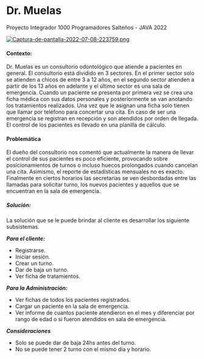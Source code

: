 # Dr. Muelas
Proyecto Integrador 1000 Programadores Salteños - JAVA 2022

[![Captura-de-pantalla-2022-07-08-223759.png](https://i.postimg.cc/VNzPjSj6/Captura-de-pantalla-2022-07-08-223759.png)](https://postimg.cc/Xr1PWY1S)

#### **Contexto:**
Dr. Muelas es un consultorio odontológico que atiende a pacientes en general. El consultorio está dividido en 3 sectores. En el primer sector solo se atienden a chicos de
entre 3 a 12 años, en el segundo sector atienden a partir de los 13 años en adelante y el último sector es una sala de emergencia. Cuando un paciente se presenta por primera vez se crea una ficha médica con sus datos personales y posteriormente se van anotando los tratamientos realizados. Una vez que le asignan una ficha solo tienen que llamar por teléfono para concertar una cita. En caso de ser una emergencia se registran en recepción y son atendidos por orden de llegada. El control de los pacientes es llevado en una planilla de cálculo.
#### **Problemática**
El dueño del consultorio nos comentó que actualmente la manera de llevar el control de sus pacientes es poco eficiente, provocando sobre posicionamientos de turnos o incluso huecos prolongados cuando cancelan una cita. Asimismo, el reporte de estadísticas mensuales no es exacto.
Finalmente en ciertos horarios las secretarias se ven desbordadas entre las llamadas para solicitar turno, los nuevos pacientes y aquellos que se encuentran en la sala de
emergencia.

##### **Solución:**
La solución que se le puede brindar al cliente es desarrollar los siguiente
subsistemas.

***Para el cliente:***
- Registrarse.
- Iniciar sesión.
- Crear un turno.
- Dar de baja un turno.
- Ver ficha de tratamientos.

***Para la Administración:***
- Ver fichas de todos los pacientes registrados.
- Cargar un paciente en la sala de emergencia.
- Ver informe de cuantos paciente atendieron en el mes y diferenciar por rango de edad o si fueron atendidos en sala de emergencia.

***Consideraciones***
- Solo se puede dar de baja 24hs antes del turno.
- No se puede tener 2 turno con el mismo dia y horario.
